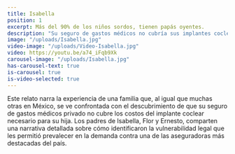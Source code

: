 ```yaml
---
title: Isabella
position: 1
excerpt: Más del 90% de los niños sordos, tienen papás oyentes.
description: "Su seguro de gastos médicos no cubría sus implantes cocleares: Demandó y ganó!"
image: "/uploads/Isabella.jpg"
video-image: "/uploads/Video-Isabella.jpg"
video: https://youtu.be/a74_iFqb9Xk
carousel-image: "/uploads/Isabella.jpg"
has-carousel-text: true
is-carousel: true
is-video-selected: true
---
```


Este relato narra la experiencia de una familia que, al igual que muchas otras en México, se ve confrontada con el descubrimiento de que su seguro de gastos médicos privado no cubre los costos del implante coclear necesario para su hija. Los padres de Isabella, Flor y Ernesto,  comparten una narrativa detallada sobre cómo identificaron la vulnerabilidad legal que les permitió prevalecer en la demanda contra una de las aseguradoras más destacadas del país.
